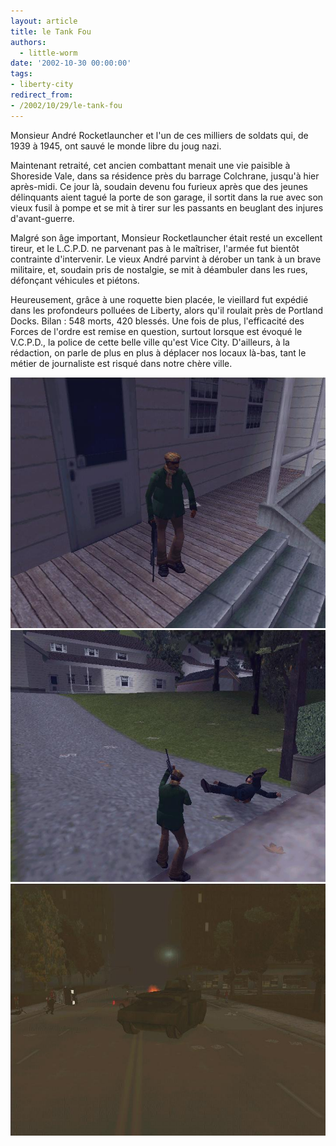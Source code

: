 ```yaml
---
layout: article
title: le Tank Fou
authors:
  - little-worm
date: '2002-10-30 00:00:00'
tags:
- liberty-city
redirect_from:
- /2002/10/29/le-tank-fou
---
```


Monsieur André Rocketlauncher et l'un de ces milliers de soldats qui, de 1939 à 1945, ont sauvé le monde libre du joug nazi.

Maintenant retraité, cet ancien combattant menait une vie paisible à Shoreside Vale, dans sa résidence près du barrage Colchrane, jusqu'à hier après-midi. Ce jour là, soudain devenu fou furieux après que des jeunes délinquants aient tagué la porte de son garage, il sortit dans la rue avec son vieux fusil à pompe et se mit à tirer sur les passants en beuglant des injures d'avant-guerre.

Malgré son âge important, Monsieur Rocketlauncher était resté un excellent tireur, et le L.C.P.D. ne parvenant pas à le maîtriser, l'armée fut bientôt contrainte d'intervenir. Le vieux André parvint à dérober un tank à un brave militaire, et, soudain pris de nostalgie, se mit à déambuler dans les rues, défonçant véhicules et piétons.

Heureusement, grâce à une roquette bien placée, le vieillard fut expédié dans les profondeurs polluées de Liberty, alors qu'il roulait près de Portland Docks. Bilan : 548 morts, 420 blessés. Une fois de plus, l'efficacité des Forces de l'ordre est remise en question, surtout lorsque est évoqué le V.C.P.D., la police de cette belle ville qu'est Vice City. D'ailleurs, à la rédaction, on parle de plus en plus à déplacer nos locaux là-bas, tant le métier de journaliste est risqué dans notre chère ville.

![](/content/images/v1/user6/vieuxfou1.jpg)
![](/content/images/v1/user6/vieuxfou2.jpg)
![](/content/images/v1/user6/vieuxfou3.jpg)